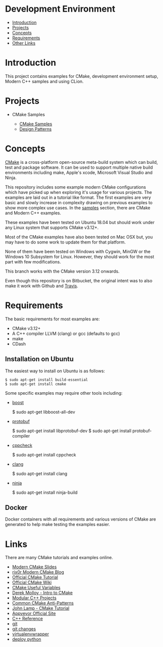 # Development Environment

- [Introduction](#Introduction)
- [Projects](#Projects)
- [Concepts](#Concepts)
- [Requirements](#Requirements)
- [Other Links](#Links)

# Introduction

This project contains examples for CMake, development environment setup, Modern C++ samples and using CLion.

# Projects

* CMake Samples
    
    * [CMake Samples](cmake-samples)
    * [Design Patterns](design-patterns-cpp)

# Concepts

[CMake](https://cmake.org/) is a cross-platform open-source meta-build system which
can build, test and package software. It can be used to support multiple native build environments including
make, Apple's xcode, Microsoft Visual Studio and Ninja.

This repository includes some example modern CMake configurations which have picked up
when exploring it's usage for various projects. The examples are laid out in a tutorial like format.
The first examples are very basic and slowly increase in complexity drawing on previous examples to show
more complex use cases.  In the [samples](cmake-samples) section, there are CMake and Modern C++ examples.

These examples have been tested on Ubuntu 18.04 but should work under any Linux system that supports CMake v3.12+.

Most of the CMake examples have also been tested on Mac OSX but, you may have to do some work to update them for that
platform.

None of them have been tested on Windows with Cygwin, MinGW or the Windows 10 Subsystem for Linux.  However, they should work for the most part with few modifications.

This branch works with the CMake version 3.12 onwards. 

Even though this repository is on Bitbucket, the original intent was to also make it work with Github and [Travis](https://travis-ci.org/).

# Requirements

The basic requirements for most examples are:

* CMake v3.12+
* A C++ compiler LLVM (clang) or gcc (defaults to gcc)
* make
* CDash

## Installation on Ubuntu

The easiest way to install on Ubuntu is as follows:

````
$ sudo apt-get install build-essential
$ sudo apt-get install cmake
````

Some specific examples may require other tools including:

* [boost](http://www.boost.org/)

  $ sudo apt-get libboost-all-dev

* [protobuf](https://github.com/google/protobuf)

  $ sudo apt-get install libprotobuf-dev
  $ sudo apt-get install protobuf-compiler

* [cppcheck](http://cppcheck.sourceforge.net/)

  $ sudo apt-get install cppcheck

* [clang](http://clang.llvm.org/)

  $ sudo apt-get install clang

* [ninja](https://ninja-build.org/)

  $ sudo apt-get install ninja-build

## Docker

Docker containers with all requirements and various versions of CMake are generated to help make testing the examples easier. 

# Links

There are many CMake tutorials and examples online.

  * [Modern CMake Slides](http://www.kdab.com/~stephen/moderncmake.pdf)
  * [rix0r Modern CMake Blog](https://rix0r.nl/blog/2015/08/13/cmake-guide/)
  * [Official CMake Tutorial](https://cmake.org/cmake-tutorial/)
  * [Official CMake Wiki](https://cmake.org/Wiki/Main_Page)
  * [CMake Useful Variables](https://cmake.org/Wiki/CMake_Useful_Variables)
  * [Derek Molloy - Intro to CMake](http://derekmolloy.ie/hello-world-introductions-to-cmake/)
  * [Modular C++ Projects](http://techminded.net/blog/modular-c-projects-with-cmake.html)
  * [Common CMake Anti-Patterns](http://voices.canonical.com/jussi.pakkanen/2013/03/26/a-list-of-common-cmake-antipatterns/)
  * [John Lamp - CMake Tutorial](https://www.johnlamp.net/cmake-tutorial.html)
  * [Appveyor Official Site](https://www.appveyor.com/)
  * [C++ Reference](https://en.cppreference.com/w/)
  * [git](https://www.atlassian.com/git/tutorials/setting-up-a-repository/git-clone)
  * [git changes](https://www.atlassian.com/git/tutorials/undoing-changes)
  * [virtualenvwrapper](https://virtualenvwrapper.readthedocs.io/en/latest/)
  * [deploy python](https://www.nylas.com/blog/packaging-deploying-python/)

